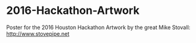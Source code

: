 # 2016-Hackathon-Artwork

Poster for the 2016 Houston Hackathon
Artwork by the great Mike Stovall: http://www.stovepipe.net
